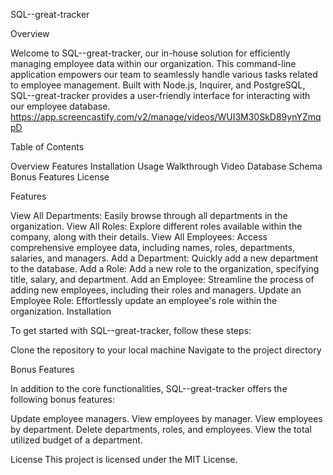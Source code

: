 

SQL--great-tracker


Overview

Welcome to SQL--great-tracker, our in-house solution for efficiently managing employee data within our organization. This command-line application empowers our team to seamlessly handle various tasks related to employee management. Built with Node.js, Inquirer, and PostgreSQL, SQL--great-tracker provides a user-friendly interface for interacting with our employee database.
https://app.screencastify.com/v2/manage/videos/WUI3M30SkD89ynYZmqpD

Table of Contents

Overview
Features
Installation
Usage
Walkthrough Video
Database Schema
Bonus Features
License

Features

View All Departments: Easily browse through all departments in the organization.
View All Roles: Explore different roles available within the company, along with their details.
View All Employees: Access comprehensive employee data, including names, roles, departments, salaries, and managers.
Add a Department: Quickly add a new department to the database.
Add a Role: Add a new role to the organization, specifying title, salary, and department.
Add an Employee: Streamline the process of adding new employees, including their roles and managers.
Update an Employee Role: Effortlessly update an employee's role within the organization.
Installation

To get started with SQL--great-tracker, follow these steps:

Clone the repository to your local machine
Navigate to the project directory

Bonus Features

In addition to the core functionalities, SQL--great-tracker offers the following bonus features:

Update employee managers.
View employees by manager.
View employees by department.
Delete departments, roles, and employees.
View the total utilized budget of a department.


License
This project is licensed under the MIT License.

